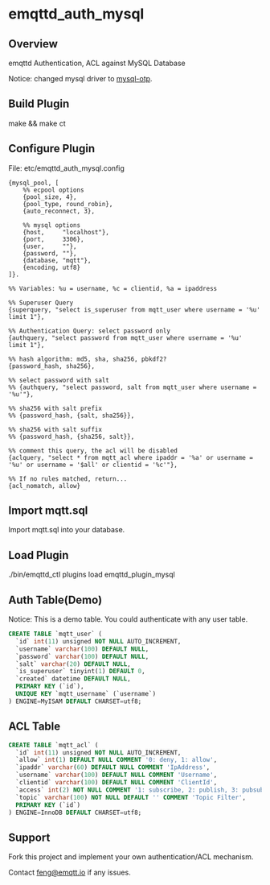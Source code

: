 
emqttd_auth_mysql
=================

Overview
--------

emqttd Authentication, ACL against MySQL Database

Notice: changed mysql driver to [mysql-otp](https://github.com/mysql-otp/mysql-otp).

Build Plugin
-------------

make && make ct

Configure Plugin
----------------

File: etc/emqttd_auth_mysql.config

```
{mysql_pool, [
    %% ecpool options
    {pool_size, 4},
    {pool_type, round_robin},
    {auto_reconnect, 3},

    %% mysql options
    {host,     "localhost"},
    {port,     3306},
    {user,     ""},
    {password, ""},
    {database, "mqtt"},
    {encoding, utf8}
]}.

%% Variables: %u = username, %c = clientid, %a = ipaddress

%% Superuser Query
{superquery, "select is_superuser from mqtt_user where username = '%u' limit 1"},

%% Authentication Query: select password only
{authquery, "select password from mqtt_user where username = '%u' limit 1"},

%% hash algorithm: md5, sha, sha256, pbkdf2?
{password_hash, sha256},

%% select password with salt
%% {authquery, "select password, salt from mqtt_user where username = '%u'"},

%% sha256 with salt prefix
%% {password_hash, {salt, sha256}},

%% sha256 with salt suffix
%% {password_hash, {sha256, salt}},

%% comment this query, the acl will be disabled
{aclquery, "select * from mqtt_acl where ipaddr = '%a' or username = '%u' or username = '$all' or clientid = '%c'"},

%% If no rules matched, return...
{acl_nomatch, allow}

```

Import mqtt.sql
---------------

Import mqtt.sql into your database.

Load Plugin
-----------

./bin/emqttd_ctl plugins load emqttd_plugin_mysql

Auth Table(Demo)
-----------------

Notice: This is a demo table. You could authenticate with any user table.

```sql
CREATE TABLE `mqtt_user` (
  `id` int(11) unsigned NOT NULL AUTO_INCREMENT,
  `username` varchar(100) DEFAULT NULL,
  `password` varchar(100) DEFAULT NULL,
  `salt` varchar(20) DEFAULT NULL,
  `is_superuser` tinyint(1) DEFAULT 0,
  `created` datetime DEFAULT NULL,
  PRIMARY KEY (`id`),
  UNIQUE KEY `mqtt_username` (`username`)
) ENGINE=MyISAM DEFAULT CHARSET=utf8;
```


ACL Table
----------

```sql
CREATE TABLE `mqtt_acl` (
  `id` int(11) unsigned NOT NULL AUTO_INCREMENT,
  `allow` int(1) DEFAULT NULL COMMENT '0: deny, 1: allow',
  `ipaddr` varchar(60) DEFAULT NULL COMMENT 'IpAddress',
  `username` varchar(100) DEFAULT NULL COMMENT 'Username',
  `clientid` varchar(100) DEFAULT NULL COMMENT 'ClientId',
  `access` int(2) NOT NULL COMMENT '1: subscribe, 2: publish, 3: pubsub',
  `topic` varchar(100) NOT NULL DEFAULT '' COMMENT 'Topic Filter',
  PRIMARY KEY (`id`)
) ENGINE=InnoDB DEFAULT CHARSET=utf8;
```

Support
-------

Fork this project and implement your own authentication/ACL mechanism.

Contact feng@emqtt.io if any issues.

